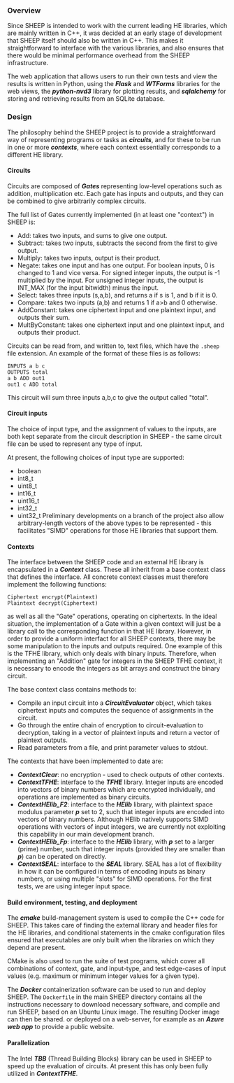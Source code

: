 ### Overview

Since SHEEP is intended to work with the current leading HE libraries, which
are mainly written in C++, it was decided at an early stage of development
that SHEEP itself should also be written in C++.
This makes it straightforward to interface with the various libraries, and
also ensures that there would be minimal performance overhead from the SHEEP
infrastructure.

The web application that allows users to run their own tests and view the
results is written in Python, using the ***Flask*** and ***WTForms***
libraries for the web views, the ***python-nvd3*** library for plotting results,
and ***sqlalchemy*** for storing and retrieving results from an SQLite 
database.

### Design

The philosophy behind the SHEEP project is to provide a straightforward way
of representing programs or tasks as ***circuits***, and for these to be
run in one or more ***contexts***, where each context essentially corresponds
to a different HE library.

#### Circuits

Circuits are composed of ***Gates*** representing low-level operations such
as addition, multiplication etc.  Each gate has inputs and outputs, and they
can be combined to give arbitrarily complex circuits.

The full list of Gates currently implemented (in at least one "context") in
SHEEP is:
* Add:  takes two inputs, and sums to give one output.
* Subtract: takes two inputs, subtracts the second from the first to give output.
* Multiply: takes two inputs, output is their product.
* Negate: takes one input and has one output.  For boolean inputs, 0 is
changed to 1 and vice versa.  For signed integer inputs, the output is -1
multiplied by the input.  For unsigned integer inputs, the output is INT_MAX (for the
input bitwidth) minus the input.
* Select: takes three inputs (s,a,b), and returns a if s is 1, and b if it is 0.
* Compare: takes two inputs (a,b) and returns 1 if a>b and 0 otherwise.
* AddConstant: takes one ciphertext input and one plaintext input, and outputs their sum.
* MultByConstant: takes one ciphertext input and one plaintext input, and outputs their product.

Circuits can be read from, and written to, text files, which have the ```.sheep``` file extension.  An example
of the format of these files is as follows:
```
INPUTS a b c
OUTPUTS total
a b ADD out1
out1 c ADD total
```
This circuit will sum three inputs a,b,c to give the output called "total".


#### Circuit inputs

The choice of input type, and the assignment of values to the inputs, are both kept separate
from the circuit description in SHEEP - the same circuit file can be
used to represent any type of input.

At present, the following choices of input type are supported:
* boolean
* int8_t
* uint8_t
* int16_t
* uint16_t
* int32_t
* uint32_t
Preliminary developments on a branch of the project also allow arbitrary-length vectors of the above types to be
represented - this facilitates "SIMD" operations for those HE libraries that support them.



#### Contexts

The interface between the SHEEP code and an external HE library is encapsulated in a ***Context*** class.
These all inherit from a base context class that defines the interface.  All concrete context classes must therefore
implement the following functions:
```
Ciphertext encrypt(Plaintext)
Plaintext decrypt(Ciphertext)
```
as well as all the "Gate" operations, operating on ciphertexts. 
In the ideal situation, the implementation of a Gate within a given context
will just be a library call to the corresponding function in that HE library.
However, in order to provide a uniform interfact for all SHEEP contexts, there
may be some manipulation to the inputs and outputs required.  One example of
this is the TFHE library, which only deals with binary inputs.
Therefore, when implementing an "Addition" gate for integers
in the SHEEP TFHE context, it is necessary to encode the integers as bit arrays
and construct the binary circuit.

The base context class contains methods to:
* Compile an input circuit into a ***CircuitEvaluator*** object, which takes ciphertext inputs and computes the sequence of
assignments in the circuit.
* Go through the entire chain of encryption to circuit-evaluation to decryption, taking in a vector of plaintext inputs and
return a vector of plaintext outputs.
* Read parameters from a file, and print parameter values to stdout.

The contexts that have been implemented to date are:
* ***ContextClear***:  no encryption - used to check outputs of other contexts.
* ***ContextTFHE***:  interface to the ***TFHE*** library.  Integer inputs are encoded into vectors of binary numbers which are encrypted
individually, and operations are implemented as binary circuits.
* ***ContextHElib_F2***: interface to the ***HElib*** library, with plaintext space modulus parameter ***p*** set to 2, such that
integer inputs are encoded into vectors of binary numbers.  Although HElib natively supports SIMD operations with vectors of
input integers, we are currently not exploiting this capability in our main development branch.
* ***ContextHElib_Fp***: interface to the ***HElib*** library, with ***p*** set to a larger (prime) number, such that integer inputs
(provided they are smaller than ***p***) can be operated on directly.
* ***ContextSEAL***: interface to the ***SEAL*** library.  SEAL has a lot of flexibility in how it can be configured in terms
of encoding inputs as binary numbers, or using multiple "slots" for SIMD operations.  For the first tests, we are using
integer input space.

#### Build environment, testing, and deployment

The ***cmake*** build-management system is used to compile the C++ code for SHEEP.  This takes care of finding the
external library and header files for the HE libraries, and conditional statements in the cmake
configuration files ensured that executables are only built when the libraries on which they depend are present.

CMake is also used to run the suite of test programs, which cover all combinations of context, gate, and input-type, and
test edge-cases of input values (e.g. maximum or minimum integer values for a given type).

The ***Docker*** containerization software can be used to run and deploy SHEEP.  The `Dockerfile` in the main SHEEP directory
contains all the instructions necessary to download necessary software, and compile and run SHEEP, based on an Ubuntu Linux
image.   The resulting Docker image can then be shared. or deployed on a web-server, for example as an ***Azure web app*** to
provide a public website.

#### Parallelization

The Intel ***TBB*** (Thread Building Blocks) library can be used in SHEEP to speed up the evaluation of circuits.
At present this has only been fully utilized in ***ContextTFHE***.




